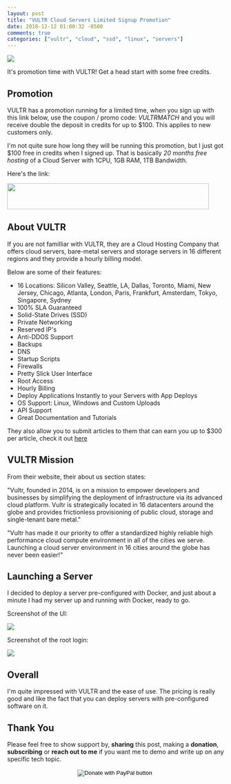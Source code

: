 ```yaml
---
layout: post
title: "VULTR Cloud Servers Limited Signup Promotion"
date: 2018-12-12 01:00:32 -0500
comments: true
categories: ["vultr", "cloud", "ssd", "linux", "servers"] 
---
```


![](https://user-images.githubusercontent.com/567298/49853336-78c53000-fdef-11e8-8cc2-4b7684550060.png)

It's promotion time with VULTR! Get a head start with some free credits.

## Promotion

VULTR has a promotion running for a limited time, when you sign up with this link below, use the coupon / promo code: *VULTRMATCH* and you will receive double the deposit in credits for up to $100. This applies to new customers only. 

I'm not quite sure how long they will be running this promotion, but I just got $100 free in credits when I signed up. That is basically *20 months free hosting* of a Cloud Server with 1CPU, 1GB RAM, 1TB Bandwidth.

Here's the link:

<a href="https://goo.gl/hiAamd"><img src="https://www.vultr.com/media/banner_1.png" width="468" height="60"></a>

## About VULTR

If you are not familliar with VULTR, they are a Cloud Hosting Company that offers cloud servers, bare-metal servers and storage servers in 16 different regions and they provide a hourly billing model.

Below are some of their features:

 - 16 Locations: Silicon Valley, Seattle, LA, Dallas, Toronto, Miami, New Jersey, Chicago, Atlanta, London, Paris, Frankfurt, Amsterdam, Tokyo, Singapore, Sydney
 - 100% SLA Guaranteed
 - Solid-State Drives (SSD) 
 - Private Networking
 - Reserved IP's
 - Anti-DDOS Support
 - Backups
 - DNS
 - Startup Scripts
 - Firewalls
 - Pretty Slick User Interface
 - Root Access
 - Hourly Billing
 - Deploy Applications Instantly to your Servers with App Deploys
 - OS Support: Linux, Windows and Custom Uploads
 - API Support
 - Great Documentation and Tutorials

They also allow you to submit articles to them that can earn you up to $300 per article, check it out [here](https://goo.gl/hiAamd)

## VULTR Mission

From their website, their about us section states:

"Vultr, founded in 2014, is on a mission to empower developers and businesses by simplifying the deployment of infrastructure via its advanced cloud platform. Vultr is strategically located in 16 datacenters around the globe and provides frictionless provisioning of public cloud, storage and single-tenant bare metal."

"Vultr has made it our priority to offer a standardized highly reliable high performance cloud compute environment in all of the cities we serve. Launching a cloud server environment in 16 cities around the globe has never been easier!"

## Launching a Server

I decided to deploy a server pre-configured with Docker, and just about a minute I had my server up and running with Docker, ready to go.

Screenshot of the UI:

![](https://user-images.githubusercontent.com/567298/49851122-bc686b80-fde8-11e8-82f5-d5fd7fdbaf8a.png)

Screenshot of the root login:

![](https://user-images.githubusercontent.com/567298/49851151-d609b300-fde8-11e8-98aa-974b79b67ed1.png)

## Overall

I'm quite impressed with VULTR and the ease of use. The pricing is really good and like the fact that you can deploy servers with pre-configured software on it.

## Thank You

Please feel free to show support by, **sharing** this post, making a **donation**, **subscribing** or **reach out to me** if you want me to demo and write up on any specific tech topic.

<center>
<form action="https://www.paypal.com/cgi-bin/webscr" method="post" target="_top">
<input type="hidden" name="cmd" value="_s-xclick" />
<input type="hidden" name="hosted_button_id" value="W7CBGYTCWGANQ" />
<input type="image" src="https://user-images.githubusercontent.com/567298/49853901-461c3700-fdf1-11e8-9d80-8a424a3173af.png" border="0" name="submit" title="PayPal - The safer, easier way to pay online!" alt="Donate with PayPal button" />
<img alt="" border="0" src="https://www.paypal.com/en_ZA/i/scr/pixel.gif" width="1" height="1" />
</form>
</center>

<br>

<script type="text/javascript">
  ( function() {
    if (window.CHITIKA === undefined) { window.CHITIKA = { 'units' : [] }; };
    var unit = {"calltype":"async[2]","publisher":"rbekker87","width":728,"height":90,"sid":"Chitika Default"};
    var placement_id = window.CHITIKA.units.length;
    window.CHITIKA.units.push(unit);
    document.write('<div id="chitikaAdBlock-' + placement_id + '"></div>');
}());
</script>
<script type="text/javascript" src="//cdn.chitika.net/getads.js" async></script>
